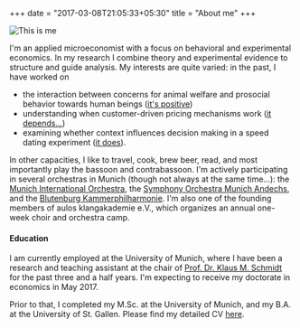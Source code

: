 +++
date = "2017-03-08T21:05:33+05:30"
title = "About me"
+++

![This is me][1]

I'm an applied microeconomist with a focus on behavioral and experimental economics. In my research I combine theory and experimental evidence to structure and guide analysis. My interests are quite varied: in the past, I have worked on

* the interaction between concerns for animal welfare and prosocial behavior towards human beings ([it's positive](/doc/AnimalWelfareAndHumanEthics.pdf)) 
* understanding when customer-driven pricing mechanisms work ([it depends...](/doc/DelegatingPricingPowerToCustomers.pdf)) 
* examining whether context influences decision making in a speed dating experiment ([it does](/doc/ContextDependenceInSpeedDating.pdf)).

In other capacities, I like to travel, cook, brew beer, read, and most importantly play the bassoon and contrabassoon. I'm actively participating in several orchestras in Munich (though not always at the same time...): the [Munich International Orchestra](http://www.mio-home.de), the [Symphony Orchestra Munich Andechs](http://www.s-o-m-a.de), and the [Blutenburg Kammerphilharmonie](http://www.bkpm.de). I'm also one of the founding members of aulos klangakademie e.V., which organizes an annual one-week choir and orchestra camp.

#### Education

I am currently employed at the University of Munich, where I have been a research and teaching assistant at the chair of [Prof. Dr. Klaus M. Schmidt](http://www.et.econ.uni-muenchen.de/personen/professor/schmidt/index.html) for the past three and a half years. I'm expecting to receive my doctorate in economics in May 2017.

Prior to that, I completed my M.Sc. at the University of Munich, and my B.A. at the University of St. Gallen. Please find my detailed CV [here](/doc/CV_FlorentinKraemer.pdf).

[1]: /img/florentin.jpg
